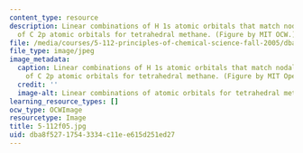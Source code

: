 ```yaml
---
content_type: resource
description: Linear combinations of H 1s atomic orbitals that match nodal properties
  of C 2p atomic orbitals for tetrahedral methane. (Figure by MIT OCW.)
file: /media/courses/5-112-principles-of-chemical-science-fall-2005/dba8f52717543334c11ee615d251ed27_5-112f05.jpg
file_type: image/jpeg
image_metadata:
  caption: Linear combinations of H 1s atomic orbitals that match nodal properties
    of C 2p atomic orbitals for tetrahedral methane. (Figure by MIT OpenCourseWare.)
  credit: ''
  image-alt: Linear combinations of atomic orbitals for tetrahedral methane.
learning_resource_types: []
ocw_type: OCWImage
resourcetype: Image
title: 5-112f05.jpg
uid: dba8f527-1754-3334-c11e-e615d251ed27
---
```

